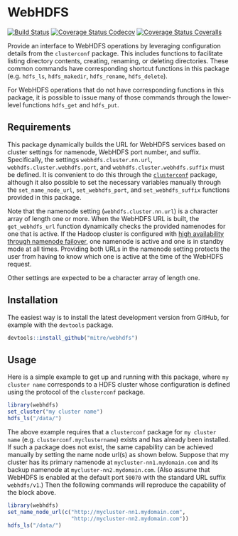 WebHDFS
================

[![Build Status](https://travis-ci.org/mitre/webhdfs.svg?branch=master)](https://travis-ci.org/mitre/webhdfs) [![Coverage Status Codecov](https://codecov.io/gh/mitre/webhdfs/branch/master/graph/badge.svg)](https://codecov.io/github/mitre/webhdfs?branch=master) [![Coverage Status Coveralls](https://coveralls.io/repos/github/mitre/webhdfs/badge.svg?branch=master)](https://coveralls.io/github/mitre/webhdfs?branch=master)

Provide an interface to WebHDFS operations by leveraging configuration details from the `clusterconf` package. This includes functions to facilitate listing directory contents, creating, renaming, or deleting directories. These common commands have corresponding shortcut functions in this package (e.g. `hdfs_ls`, `hdfs_makedir`, `hdfs_rename`, `hdfs_delete`).

For WebHDFS operations that do not have corresponding functions in this package, it is possible to issue many of those commands through the lower-level functions `hdfs_get` and `hdfs_put`.

Requirements
------------

This package dynamically builds the URL for WebHDFS services based on cluster settings for namenode, WebHDFS port number, and suffix. Specifically, the settings `webhdfs.cluster.nn.url`, `webhdfs.cluster.webhdfs.port`, and `webhdfs.cluster.webhdfs.suffix` must be defined. It is convenient to do this through the [`clusterconf`](https://mitre.github.io/clusterconf/) package, although it also possible to set the necessary variables manually through the `set_name_node_url`, `set_webhdfs_port`, and `set_webhdfs_suffix` functions provided in this package.

Note that the namenode setting (`webhdfs.cluster.nn.url`) is a character array of length one or more. When the WebHDFS URL is built, the `get_webhdfs_url` function dynamically checks the provided namenodes for one that is active. If the Hadoop cluster is configured with [high availability through namenode failover](https://hadoop.apache.org/docs/stable/hadoop-project-dist/hadoop-hdfs/HDFSHighAvailabilityWithNFS.html), one namenode is active and one is in standby mode at all times. Providing both URLs in the namenode setting protects the user from having to know which one is active at the time of the WebHDFS request.

Other settings are expected to be a character array of length one.

Installation
------------

The easiest way is to install the latest development version from GitHub, for example with the `devtools` package.

``` r
devtools::install_github("mitre/webhdfs")
```

Usage
-----

Here is a simple example to get up and running with this package, where `my cluster name` corresponds to a HDFS cluster whose configuration is defined using the protocol of the `clusterconf` package.

``` r
library(webhdfs)
set_cluster("my cluster name")
hdfs_ls("/data/")
```

The above example requires that a `clusterconf` package for `my cluster name` (e.g. `clusterconf.myclustername`) exists and has already been installed. If such a package does not exist, the same capability can be achieved manually by setting the name node url(s) as shown below. Suppose that my cluster has its primary namenode at `mycluster-nn1.mydomain.com` and its backup namenode at `mycluster-nn2.mydomain.com`. (Also assume that WebHDFS is enabled at the default port `50070` with the standard URL suffix `webhdfs/v1`.) Then the following commands will reproduce the capability of the block above.

``` r
library(webhdfs)
set_name_node_url(c("http://mycluster-nn1.mydomain.com",
                    "http://mycluster-nn2.mydomain.com"))
hdfs_ls("/data/")
```
